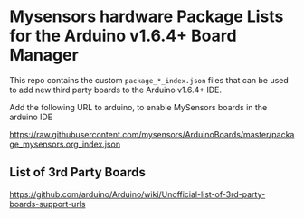 # Mysensors hardware Package Lists for the Arduino v1.6.4+ Board Manager 

This repo contains the custom `package_*_index.json` files that can be used to add new
third party boards to the Arduino v1.6.4+ IDE.

Add the following URL to arduino, to enable MySensors boards in the arduino
IDE

https://raw.githubusercontent.com/mysensors/ArduinoBoards/master/package_mysensors.org_index.json

## List of 3rd Party Boards

https://github.com/arduino/Arduino/wiki/Unofficial-list-of-3rd-party-boards-support-urls
